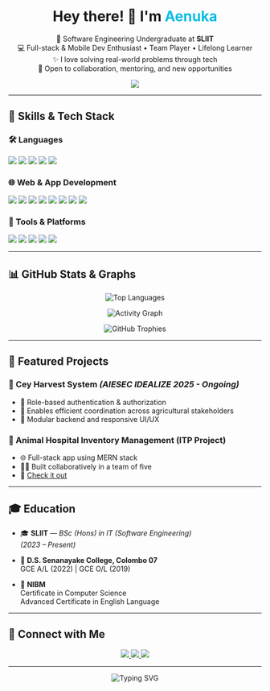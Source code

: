 <h1 align="center">Hey there! 👋 I'm <span style="color:#0abde3;">Aenuka</span></h1>
<p align="center">
  🚀 Software Engineering Undergraduate at <strong>SLIIT</strong><br/>
  💻 Full-stack & Mobile Dev Enthusiast • Team Player • Lifelong Learner<br/>
  ✨ I love solving real-world problems through tech<br/>
  🎯 Open to collaboration, mentoring, and new opportunities
</p>

<div align="center">
  <img src="https://capsule-render.vercel.app/api?type=waving&color=0abde3&height=150&section=header&text=Welcome%20to%20my%20World!&fontColor=ffffff&fontSize=30&animation=fadeIn"/>
</div>

---

## 🧠 Skills & Tech Stack

### 🛠 Languages
<p>
  <img src="https://img.shields.io/badge/Python-3776AB?style=for-the-badge&logo=python&logoColor=white"/>
  <img src="https://img.shields.io/badge/Java-ED8B00?style=for-the-badge&logo=java&logoColor=white"/>
  <img src="https://img.shields.io/badge/Kotlin-0095D5?style=for-the-badge&logo=kotlin&logoColor=white"/>
  <img src="https://img.shields.io/badge/C++-00599C?style=for-the-badge&logo=c%2B%2B&logoColor=white"/>
  <img src="https://img.shields.io/badge/C-000000?style=for-the-badge&logo=c&logoColor=white"/>
</p>

### 🌐 Web & App Development
<p>
  <img src="https://img.shields.io/badge/React-20232A?style=for-the-badge&logo=react&logoColor=61DAFB"/>
  <img src="https://img.shields.io/badge/Node.js-339933?style=for-the-badge&logo=nodedotjs&logoColor=white"/>
  <img src="https://img.shields.io/badge/Express.js-000?style=for-the-badge&logo=express&logoColor=white"/>
  <img src="https://img.shields.io/badge/Spring_Boot-6DB33F?style=for-the-badge&logo=springboot&logoColor=white"/>
  <img src="https://img.shields.io/badge/Flutter-02569B?style=for-the-badge&logo=flutter&logoColor=white"/>
  <img src="https://img.shields.io/badge/HTML5-E34F26?style=for-the-badge&logo=html5&logoColor=white"/>
  <img src="https://img.shields.io/badge/CSS3-1572B6?style=for-the-badge&logo=css3&logoColor=white"/>
  <img src="https://img.shields.io/badge/JavaScript-F7DF1E?style=for-the-badge&logo=javascript&logoColor=black"/>
</p>

### 🧰 Tools & Platforms
<p>
  <img src="https://img.shields.io/badge/GitHub-181717?style=for-the-badge&logo=github&logoColor=white"/>
  <img src="https://img.shields.io/badge/Figma-F24E1E?style=for-the-badge&logo=figma&logoColor=white"/>
  <img src="https://img.shields.io/badge/MongoDB-4EA94B?style=for-the-badge&logo=mongodb&logoColor=white"/>
  <img src="https://img.shields.io/badge/MySQL-005C84?style=for-the-badge&logo=mysql&logoColor=white"/>
  <img src="https://img.shields.io/badge/Microsoft_Office-D83B01?style=for-the-badge&logo=microsoft-office&logoColor=white"/>
</p>

---

## 📊 GitHub Stats & Graphs

<p align="center">
  <img src="https://github-readme-stats.vercel.app/api/top-langs/?username=aenuka&layout=compact&theme=radical&hide_border=true" alt="Top Languages" />
</p>

<p align="center">
  <img src="https://github-readme-activity-graph.vercel.app/graph?username=aenuka&theme=react-dark&bg_color=1a1b27&color=00e5ff&line=00e5ff&point=ffffff&hide_border=true" alt="Activity Graph" />
</p>

<p align="center">
  <img src="https://github-profile-trophy.vercel.app/?username=aenuka&theme=tokyonight&column=7&no-frame=true" alt="GitHub Trophies" />
</p>

---

## 🚀 Featured Projects

### 🌾 Cey Harvest System *(AIESEC IDEALIZE 2025 - Ongoing)*
- 🔐 Role-based authentication & authorization
- 🤝 Enables efficient coordination across agricultural stakeholders
- 🧩 Modular backend and responsive UI/UX

### 🏥 Animal Hospital Inventory Management (ITP Project)
- 🌐 Full-stack app using MERN stack
- 👨‍💻 Built collaboratively in a team of five
- 🔗 [Check it out](https://www.aenuka.com)

---

## 🎓 Education

- 🎓 **SLIIT** — *BSc (Hons) in IT (Software Engineering)*  
  *(2023 – Present)*

- 🏫 **D.S. Senanayake College, Colombo 07**  
  GCE A/L (2022) | GCE O/L (2019)

- 📜 **NIBM**  
  Certificate in Computer Science  
  Advanced Certificate in English Language

---

## 🤝 Connect with Me

<p align="center">
  <a href="https://www.linkedin.com/in/aenuka" target="_blank">
    <img src="https://img.shields.io/badge/LinkedIn-0A66C2?style=for-the-badge&logo=linkedin&logoColor=white"/>
  </a>
  <a href="mailto:youremail@example.com">
    <img src="https://img.shields.io/badge/Gmail-EA4335?style=for-the-badge&logo=gmail&logoColor=white"/>
  </a>
  <a href="https://www.aenuka.com" target="_blank">
    <img src="https://img.shields.io/badge/Portfolio-000000?style=for-the-badge&logo=google-chrome&logoColor=white"/>
  </a>
</p>

---

<p align="center">
  <img src="https://readme-typing-svg.herokuapp.com?font=Fira+Code&weight=500&size=22&pause=1000&color=0ABDE3&center=true&vCenter=true&width=435&lines=Thanks+for+stopping+by!+👋;Let's+build+something+amazing+🚀" alt="Typing SVG" />
</p>
